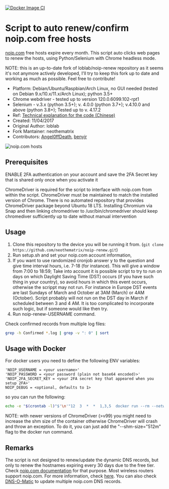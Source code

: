 [![Docker Image CI](https://github.com/neothematrix/noip-renew/actions/workflows/docker-image.yml/badge.svg)](https://github.com/neothematrix/noip-renew/actions/workflows/docker-image.yml)

# Script to auto renew/confirm noip.com free hosts

[noip.com](https://www.noip.com/) free hosts expire every month.
This script auto clicks web pages to renew the hosts,
using Python/Selenium with Chrome headless mode.

NOTE: this is an up-to-date fork of loblab/noip-renew repository as it seems it's not anymore actively developed, I'll try to keep this fork up to date and working as much as possible. Feel free to contribute!

- Platform: Debian/Ubuntu/Raspbian/Arch Linux, no GUI needed (tested on Debian 9.x/10.x/11.x/Arch Linux); python 3.5+
- Chrome webdriver - tested up to version 120.0.6099.102-rpt1
- Selenium - v.3.x (python 3.5+); v. 4.0.0 (python 3.7+); v.4.10.0 and above (python 3.8+); Tested up to v. 4.17.2
- Ref: [Technical explanation for the code (Chinese)](http://www.jianshu.com/p/3c8196175147)
- Created: 11/04/2017
- Original Author: loblab
- Fork Mantainer: neothematrix
- Contributors: [Angel0ffDeath](https://github.com/Angel0ffDeath), [benyjr](https://github.com/benyjr)

![noip.com hosts](https://raw.githubusercontent.com/loblab/noip-renew/master/screenshot.png)

## Prerequisites

ENABLE 2FA authentication on your account and save the 2FA Secret key that is shared only once when you activate it

ChromeDriver is required for the script to interface with noip.com from within the script.
ChromeDriver must be maintained to match the installed version of Chrome.
There is no automated repository that provides ChromeDriver package beyond Ubuntu 18 LTS.
Installing Chromium via Snap and then linking chromedriver to /usr/bin/chromedriver should keep chromediver sufficiently up to date without manual intervention

## Usage

1. Clone this repository to the device you will be running it from. (`git clone https://github.com/neothematrix/noip-renew.git`)
2. Run setup.sh and set your noip.com account information,
3. If you want to use randomized cronjob answer y to the question and give time interval hours, i.e. 7-18 (for instance). This will give a window from 7:00 to 18:59; Take into account it is possible script to try to run on days on which Daylight Saving Time (DST) occurs (if you have such thing in your country), so avoid hours in which this event occurs, otherwise the scrippt may not run. For instance in Europe DST events are last Sundays of March and October at 3AM (March) or 4AM (October). Script probably will not run on the DST day in March if scheduled between 3 and 4 AM. It is too complicated to incorporate such logic, but if someone would like then try.
4. Run noip-renew-USERNAME command.

Check confirmed records from multiple log files:

``` bash
grep -h Confirmed *.log | grep -v ": 0" | sort
```
## Usage with Docker

For docker users you need to define the following ENV variables:

```
'NOIP_USERNAME = <your username>'
'NOIP_PASSWORD = <your password (plain not base64 encoded)>'
'NOIP_2FA_SECRET_KEY = <your 2FA secret key that appeared when you setup 2FA>'
NOIP_DEBUG = <optional, defaults to 1>
```

so you can run the following:
```sh
echo -e "$(crontab -l)"$'\n'"12  3  *  *  1,3,5  docker run --rm --network host -e 'NOIP_USERNAME=<your_username>' -e 'NOIP_PASSWORD=<your_password>' -e 'NOIP_2FA_SECRET_KEY=<your 2fa secret key>' -e NOIP_DEBUG=2 moebiuss/noip-renew" | crontab -
```
NOTE: with newer versions of ChromeDriver (>v99) you might need to increase the shm size of the container otherwise ChromeDriver will crash and throw an exception. To do it, you can just add the "--shm-size="512m" flag to the docker run command.

## Remarks

The script is not designed to renew/update the dynamic DNS records, but only to renew the hostnames expiring every 30 days due to the free tier.
Check [noip.com documentation](https://www.noip.com/integrate) for that purpose.
Most wireless routers support noip.com. For more information, check [here](https://www.noip.com/support/knowledgebase/what-devices-support-no-ips-dynamic-dns-update-service/).
You can also check [DNS-O-Matic](https://dnsomatic.com/) to update multiple noip.com DNS records.
